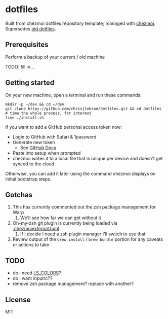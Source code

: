 # dotfiles

Built from chezmoi dotfiles repository template; managed with [chezmoi](https://chezmoi.io/).
Supersedes [old dotfiles](https://github.com/chrisjlebron/dotfiles-old).

## Prerequisites

Perform a backup of your current / old machine

TODO: fill in…

## Getting started

On your new machine, open a terminal and run these commands:

```shell
mkdir -p ~/dev && cd ~/dev
git clone https://github.com/chrisjlebron/dotfiles.git && cd dotfiles
# time the whole process, for interest
time ./install.sh
```

If you want to add a GitHub personal access token now:

- Login to GitHub with Safari & 1password
- Generate new token
  - See [GitHub Docs](https://docs.github.com/en/authentication/keeping-your-account-and-data-secure/managing-your-personal-access-tokens)
- Paste into setup when prompted
- chezmoi writes it to a local file that is unique per device and doesn't get synced to the cloud

Otherwise, you can add it later using the command chezmoi displays on initial bootstrap steps.

## Gotchas

1. This has currently commented out the zsh package management for Warp
   1. We'll see how far we can get without it
2. Oh-my-zsh git plugin is currently being loaded via [.chezmoiexternal.toml](/.chezmoiexternal.toml).
   1. If I decide I need a zsh plugin manager I'll switch to use that
3. Review output of the `brew install` / `brew bundle` portion for any caveats or actions to take

## TODO

- do i need [LS_COLORS](https://github.com/trapd00r/LS_COLORS)?
- do i want inputrc??
- remove zsh package management? replace with another?

## License

MIT
